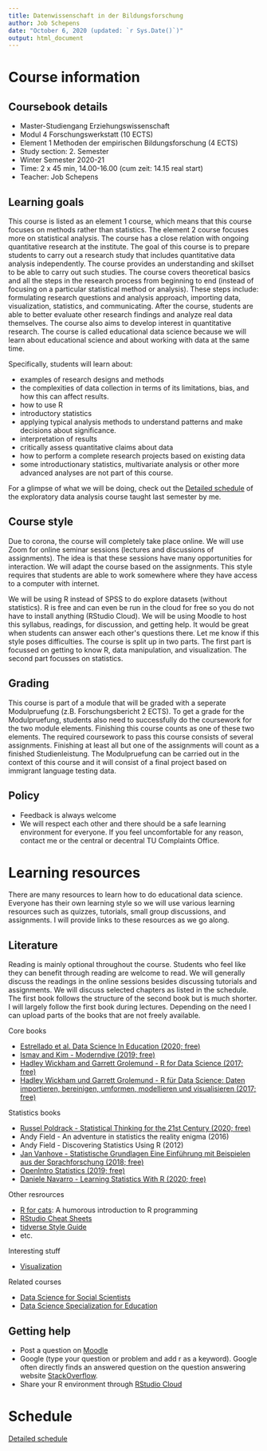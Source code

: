 ```yaml
---
title: Datenwissenschaft in der Bildungsforschung
author: Job Schepens
date: "October 6, 2020 (updated: `r Sys.Date()`)"
output: html_document
---
```


# Course information

## Coursebook details

- Master-Studiengang Erziehungswissenschaft
- Modul 4 Forschungswerkstatt (10 ECTS)
- Element 1 Methoden der empirischen Bildungsforschung (4 ECTS) 
- Study section: 2. Semester
- Winter Semester 2020-21
- Time: 2 x 45 min, 14.00-16.00 (cum zeit: 14.15 real start)
- Teacher: Job Schepens


## Learning goals

This course is listed as an element 1 course, which means that this course focuses on methods rather than statistics. The element 2 course focuses more on statistical analysis. The course has a close relation with ongoing quantitative research at the institute. The goal of this course is to prepare students to carry out a research study that includes quantitative data analysis independently. The course provides an understanding and skillset to be able to carry out such studies. The course covers theoretical basics and all the steps in the research process from beginning to end (instead of focusing on a particular statistical method or analysis). These steps include: formulating research questions and analysis approach, importing data, visualization, statistics, and communicating. After the course, students are able to better evaluate other research findings and analyze real data themselves. The course also aims to develop interest in quantitative research. The course is called educational data science because we will learn about educational science and about working with data at the same time.  

Specifically, students will learn about:
- examples of research designs and methods 
- the complexities of data collection in terms of its limitations, bias, and how this can affect results.
- how to use R
- introductory statistics
- applying typical analysis methods to understand patterns and make decisions about significance. 
- interpretation of results 
- critically assess quantitative claims about data
- how to perform a complete research projects based on existing data 
- some introductionary statistics, multivariate analysis or other more advanced analyses are not part of this course. 

For a glimpse of what we will be doing, check out the [Detailed schedule](https://jobschepens.github.io/EW-M7E4/detailedschedule.html) of the exploratory data analysis course taught last semester by me. 


## Course style

Due to corona, the course will completely take place online. We will use Zoom for online seminar sessions (lectures and discussions of assignments). The idea is that these sessions have many opportunities for interaction. We will adapt the course based on the assignments. This style requires that students are able to work somewhere where they have access to a computer with internet. 

We will be using R instead of SPSS to do explore datasets (without statistics). R is free and can even be run in the cloud for free so you do not have to install anything (RStudio Cloud). We will be using Moodle to host this syllabus, readings, for discussion, and getting help. It would be great when students can answer each other's questions there. Let me know if this style poses difficulties. The course is split up in two parts. The first part is focussed on getting to know R, data manipulation, and visualization. The second part focusses on statistics.


## Grading

This course is part of a module that will be graded with a seperate Modulpruefung (z.B. Forschungsbericht 2 ECTS). To get a grade for the Modulpruefung, students also need to successfully do the coursework for the two module elements. Finishing this course counts as one of these two elements. The required coursework to pass this course consists of several assignments. Finishing at least all but one of the assignments will count as a finished Studienleistung. The Modulpruefung can be carried out in the context of this course and it will consist of a final project based on immigrant language testing data. 


## Policy

- Feedback is always welcome
- We will respect each other and there should be a safe learning environment for everyone. If you feel uncomfortable for any reason, contact me or the central or decentral TU Complaints Office. 


# Learning resources

There are many resources to learn how to do educational data science. Everyone has their own learning style so we will use various learning resources such as quizzes, tutorials, small group discussions, and assignments. I will provide links to these resources as we go along. 


## Literature 

Reading is mainly optional throughout the course. Students who feel like they can benefit through reading are welcome to read. We will generally discuss the readings in the online sessions besides discussing tutorials and assignments. We will discuss selected chapters as listed in the schedule. The first book follows the structure of the second book but is much shorter. I will largely follow the first book during lectures. Depending on the need I can upload parts of the books that are not freely available. 

Core books 
- [Estrellado et al. Data Science In Education (2020; free)](https://datascienceineducation.com/)
- [Ismay and Kim - Moderndive (2019; free)](https://moderndive.com/)
- [Hadley Wickham and Garrett Grolemund - R for Data Science (2017; free)](https://r4ds.had.co.nz/)
- [Hadley Wickham und Garrett Grolemund - R für Data Science: Daten importieren, bereinigen, umformen, modellieren und visualisieren (2017; free)](https://katalog.ub.tu-dortmund.de/titel/ubd.lobid:HT019537930)

Statistics books
- [Russel Poldrack - Statistical Thinking for the 21st Century (2020; free)](https://statsthinking21.github.io/statsthinking21-core-site/)
- Andy Field - An adventure in statistics the reality enigma (2016)
- Andy Field - Discovering Statistics Using R (2012)
- [Jan Vanhove - Statistische Grundlagen Eine Einführung mit Beispielen aus der Sprachforschung (2018; free)](https://homeweb.unifr.ch/VanhoveJ/Pub/Statistikkurs2/StatistischeGrundlagen.pdf) 
- [OpenIntro Statistics (2019; free)](https://www.openintro.org/stat/textbook.php) 
- [Daniele Navarro - Learning Statistics With R (2020; free)](https://learningstatisticswithr.com/)

Other resrources
- [R for cats](https://rforcats.net/): A humorous introduction to R programming
- [RStudio Cheat Sheets](https://www.rstudio.com/resources/cheatsheets/)
- [tidverse Style Guide](https://style.tidyverse.org/)
- etc.

Interesting stuff
- [Visualization](https://blog.udacity.com/2015/01/15-data-visualizations-will-blow-mind.html)

Related courses
- [Data Science for Social Scientists](http://datascience.tntlab.org/schedule-materials/)
- [Data Science Specialization for Education](https://uo-datasci-specialization.github.io/c2-dataviz-2020/schedule.html)

## Getting help 

- Post a question on [Moodle](https://moodle.tu-dortmund.de/my/)
- Google (type your question or problem and add r as a keyword). Google often directly finds an answered question on the question answering website [StackOverflow](https://stackoverflow.com/questions/tagged/r?tab=Frequent). 
- Share your R environment through [RStudio Cloud](https://rstudio.cloud/)


# Schedule

[Detailed schedule](https://jobschepens.github.io/DIDB/detailedschedule.html) 
